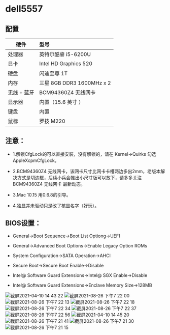 # dell5557 

## 配置

硬件  | 型号
---  | :--
处理器 | 英特尔酷睿 i5-6200U
显卡 |Intel HD Graphics 520
硬盘  |	 闪迪至尊 1T 
内存  |	三星 8GB DDR3 1600MHz x 2
无线 + 蓝牙 | BCM94360Z4 无线网卡
显示器 | 内置（15.6 英寸 ）
键盘  |	内置
鼠标  |	罗技 M220

## 注意：

* 1.解锁CfgLock的可以直接安装，没有解锁的，请在 Kernel->Quirks 勾选 AppleXcpmCfgLock。

* 2.BCM94360Z4 无线网卡，该网卡尺寸比网卡卡槽两边多出2mm，老版本解决方式是切边框，后续小兵会推出小尺寸版可以放下，请多多关注 BCM94360Z4 无线网卡 最新动态。

* 3.Mac 10.15 用0.6.8的引导。 

* 4.独显并未驱动只是改了核显名字（好玩）。 

## BIOS设置：

* General->Boot Sequence->Boot List Optiong->UEFI
  
* General->Advanced Boot Options->Enable Legacy Option ROMs

* System Configuration->SATA Operation->AHCI

* Secure Boot->Secure Boot Enable->Disable

* Intel@ Software Guard Extensions->Intel@ SGX Enable->Disable

* Intel@ Software Guard Extensions->Enclave Memory Size->128MB



![截屏2021-04-10 14 43 22](https://user-images.githubusercontent.com/45564110/114261205-f0311b80-9a0b-11eb-8369-cd277fa743c9.png)
![截屏2021-08-26 下午7 22 00](https://user-images.githubusercontent.com/45564110/130954912-6635894e-9685-4cdd-8ea4-91d8d226ab9e.png)
![截屏2021-08-26 下午7 22 13](https://user-images.githubusercontent.com/45564110/130954947-7835b3c7-6f73-440c-8344-0b921ec68e06.png)
![截屏2021-08-26 下午7 22 18](https://user-images.githubusercontent.com/45564110/130954965-6035128a-f9e4-404f-951e-9f3bc29eec73.png)
![截屏2021-08-26 下午7 22 34](https://user-images.githubusercontent.com/45564110/130954980-ba331ca5-69c4-4422-876e-cfb9de30016a.png)
![截屏2021-08-26 下午7 22 37](https://user-images.githubusercontent.com/45564110/130954989-7e143ed8-f63f-4ae9-864a-5dafde29b599.png)
![截屏2021-08-26 下午7 22 56](https://user-images.githubusercontent.com/45564110/130954994-8b522dd5-48a8-403b-b225-94091690e503.png)
![截屏2021-04-10 14 45 20](https://user-images.githubusercontent.com/45564110/114261244-1b1b6f80-9a0c-11eb-9d0d-ad7ed3a6901f.png)
![截屏2021-08-26 下午7 21 41](https://user-images.githubusercontent.com/45564110/130955060-27574818-0768-468c-ac15-35d35ccd4364.png)
![截屏2021-08-26 下午7 21 30](https://user-images.githubusercontent.com/45564110/130955076-7c64dd02-2a82-4ed4-9c3a-18316590388d.png)
![截屏2021-08-26 下午7 21 15](https://user-images.githubusercontent.com/45564110/130955087-1ac091be-cf20-4e1d-b75f-50fda5a26b1f.png)

